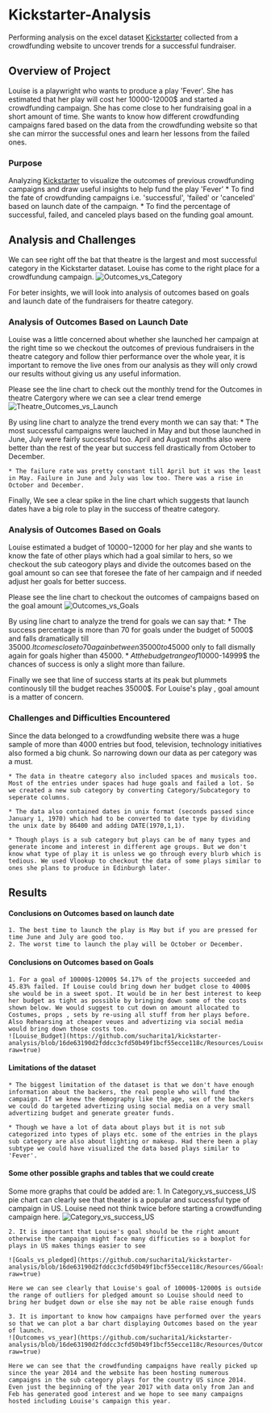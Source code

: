 # Kickstarter-Analysis
Performing analysis on the excel dataset [Kickstarter](https://github.com/sucharita1/kickstarter-analysis/blob/16de63190d2fddcc3cfd50b49f1bcf55ecce118c/Kickstarter-Analysis.xlsx) collected from a crowdfunding website to uncover trends for a successful fundraiser.

## Overview of Project
Louise is a playwright who wants to produce a play 'Fever'. She has estimated that her play will cost her 10000-12000$ and started a crowdfunding campaign. She has come close to her fundraising goal in a short amount of time. She wants to know how different crowdfunding campaigns fared based on the data from the crowdfunding website so that she can mirror the successful ones and learn her lessons from the failed ones.

### Purpose
Analyzing [Kickstarter](https://github.com/sucharita1/kickstarter-analysis/blob/16de63190d2fddcc3cfd50b49f1bcf55ecce118c/Kickstarter-Analysis.xlsx) to visualize the outcomes of previous crowdfunding campaigns and draw useful insights to help fund the play 'Fever'
    * To find the fate of crowdfunding campaigns i.e. 'successful', 'failed' or 'canceled' based on launch date of the campaign.
    * To find the percentage of successful, failed, and canceled plays based on the funding goal amount.
    
## Analysis and Challenges
We can see right off the bat that theatre is the largest and most successful category in the Kickstarter dataset. Louise has come to the right place for a crowdfundung campaign. 
![Outcomes_vs_Category](https://github.com/sucharita1/kickstarter-analysis/blob/16de63190d2fddcc3cfd50b49f1bcf55ecce118c/Resources/Outcomes_vs_Category.png?raw=true)

For beter insights, we will look into analysis of outcomes based on goals and launch date of the fundraisers for theatre category.

### Analysis of Outcomes Based on Launch Date
Louise was a little concerned about whether she launched her campaign at the right time  so we checkout the outcomes of previous fundraisers in the theatre category and follow thier performance over the whole year, it is important to remove the live ones from our analysis as they will only crowd our results without giving us any useful information.  

Please see the line chart to check out the monthly trend for the Outcomes in theatre Catergory where we can see a clear trend emerge
![Theatre_Outcomes_vs_Launch](https://github.com/sucharita1/kickstarter-analysis/blob/16de63190d2fddcc3cfd50b49f1bcf55ecce118c/Resources/Theater_Outcomes_vs_Launch.png?raw=true)

By using line chart to analyze the trend every month we can say that:
    * The most successful campaigns were lauched in May and but those launched in June, July were fairly successful too. April and August months also were better than the rest of the year but success fell drastically from October to December.

    * The failure rate was pretty constant till April but it was the least in May. Failure in June and July was low too. There was a rise in October and December.

Finally, We see a clear spike in the line chart which suggests that launch dates have a big role to play in the success of theatre category.

### Analysis of Outcomes Based on Goals
Louise estimated a budget of 10000$-12000$ for her play and she wants to know the fate of other plays which had a goal similar to hers, so we checkout the sub cateogory plays and divide the outcomes based on the goal amount  so can see that foresee the fate of her campaign and if needed adjust her goals for better success.

Please see the line chart to checkout the outcomes of campaigns based on the goal amount
![Outcomes_vs_Goals](https://github.com/sucharita1/kickstarter-analysis/blob/16de63190d2fddcc3cfd50b49f1bcf55ecce118c/Resources/Outcomes_vs_Goals.png?raw=true)

By using line chart to analyze the trend for goals we can say that:
    * The success percentage is more than 70 for goals under the budget of 5000$ and falls dramatically till 35000$. It comes close to 70 again between 35000 to 45000$ only to fall dismally again for goals higher than 45000$. 
    * At the budget range of 10000$-14999$ the chances of success is only a slight more than failure.

Finally we see that line of success starts at its peak but plummets continously till the budget reaches 35000$. For Louise's play , goal amount is a matter of concern.

### Challenges and Difficulties Encountered
Since the data belonged to a crowdfunding website there was a huge sample of more than 4000 entries but food, television, technology initiatives also formed a big chunk. So narrowing down our data as per category was a must.

    * The data in theatre category also included spaces and musicals too. Most of the entries under spaces had huge goals and failed a lot. So we created a new sub category by converting Category/Subcategory to seperate columns.

    * The data also contained dates in unix format (seconds passed since January 1, 1970) which had to be converted to date type by dividing the unix date by 86400 and adding DATE(1970,1,1).

    * Though plays is a sub category but plays can be of many types and generate income and interest in different age groups. But we don't know what type of play it is unless we go through every blurb which is tedious. We used Vlookup to checkout the data of some plays similar to ones she plans to produce in Edinburgh later.  

## Results
#### Conclusions on Outcomes based on launch date
    1. The best time to launch the play is May but if you are pressed for time June and July are good too.
    2. The worst time to launch the play will be October or December. 

#### Conclusions on Outcomes based on Goals
    1. For a goal of 10000$-12000$ 54.17% of the projects succeeded and 45.83% failed. If Louise could bring down her budget close to 4000$ she would be in a sweet spot. It would be in her best interest to keep her budget as tight as possible by bringing down some of the costs shown below. We would suggest to cut down on amount allocated to Costumes, props , sets by re-using all stuff from her plays before. Also Rehearsing at cheaper veues and advertizing via social media would bring down those costs too.
    ![Louise_Budget](https://github.com/sucharita1/kickstarter-analysis/blob/16de63190d2fddcc3cfd50b49f1bcf55ecce118c/Resources/Louise_Budget.png?raw=true)


#### Limitations of the dataset
    * The biggest limitation of the dataset is that we don't have enough information about the backers, the real people who will fund the campaign. If we knew the demography like the age, sex of the backers we could do targeted advertizing using social media on a very small advertizing budget and generate greater funds.

    * Though we have a lot of data about plays but it is not sub categorized into types of plays etc. some of the entries in the plays sub category are also about lighting or makeup. Had there been a play subtype we could have visualized the data based plays similar to 'Fever'.

#### Some other possible graphs and tables that we could create
Some more graphs that could be added are:
    1. In Category_vs_success_US pie chart can clearly see that theater is a popular and successful type of campaign in US. Louise need not think twice before starting a crowdfunding campaign here.
    ![Category_vs_success_US](https://github.com/sucharita1/kickstarter-analysis/blob/16de63190d2fddcc3cfd50b49f1bcf55ecce118c/Resources/Category_vs_success_US.png?raw=true)

    2. It is important that Louise's goal should be the right amount otherwise the campaign might face many difficuties so a boxplot for plays in US makes things easier to see

    ![Goals_vs_pledged](https://github.com/sucharita1/kickstarter-analysis/blob/16de63190d2fddcc3cfd50b49f1bcf55ecce118c/Resources/GGoals_vs_pledged.png?raw=true)

    Here we can see clearly that Louise's goal of 10000$-12000$ is outside the range of outliers for pledged amount so Louise should need to bring her budget down or else she may not be able raise enough funds

    3. It is important to know how campaigns have performed over the years so that we can plot a bar chart displaying Outcomes based on the year of launch.
    ![Outcomes_vs_year](https://github.com/sucharita1/kickstarter-analysis/blob/16de63190d2fddcc3cfd50b49f1bcf55ecce118c/Resources/Outcomes_vs_year.png?raw=true)

    Here we can see that the crowdfunding campaigns have really picked up since the year 2014 and the website has been hosting numerous campaigns in the sub category plays for the country US since 2014. Even just the beginning of the year 2017 with data only from Jan and Feb has generated good interest and we hope to see many campaigns hosted including Louise's campaign this year.

    


    
    














    

    


   









